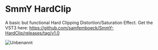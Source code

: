 # SmmY HardClip
A basic but functional Hard Clipping Distortion/Saturation Effect. Get the VST3 here: https://github.com/samfemboeck/SmmY-HardClip/releases/tag/v1.0


![Unbenannt](https://github.com/user-attachments/assets/a166abe3-c8af-46ed-9408-d1cf0481f6fe)
